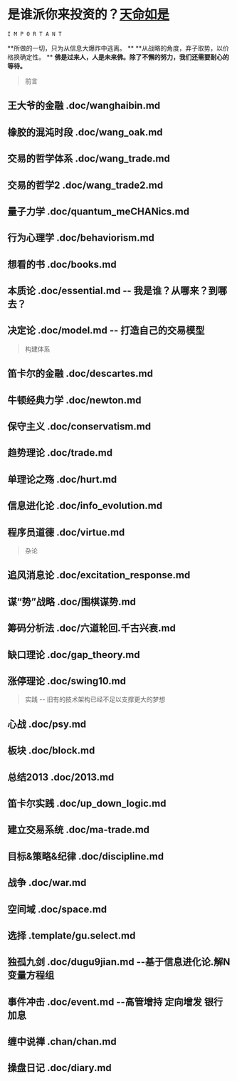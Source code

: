 # 是谁派你来投资的？[天命如是](http://news.imeigu.com/a/1306330639828.html)

    I M P O R T A N T

  **所做的一切，只为从信息大爆炸中逃离。                          **
  **从战略的角度，弃子取势，以价格换确定性。                      **
  **佛是过来人，人是未来佛。除了不懈的努力，我们还需要耐心的等待。**

> 前言

## 王大爷的金融   .doc/wanghaibin.md
## 橡胶的混沌时段 .doc/wang_oak.md
## 交易的哲学体系 .doc/wang_trade.md
## 交易的哲学2    .doc/wang_trade2.md

## 量子力学       .doc/quantum_meCHANics.md
## 行为心理学     .doc/behaviorism.md
## 想看的书       .doc/books.md
## 本质论         .doc/essential.md           -- 我是谁？从哪来？到哪去？
## 决定论         .doc/model.md               -- 打造自己的交易模型

> 构建体系

## 笛卡尔的金融   .doc/descartes.md
## 牛顿经典力学   .doc/newton.md

## 保守主义       .doc/conservatism.md
## 趋势理论       .doc/trade.md
## 单理论之殇     .doc/hurt.md
## 信息进化论     .doc/info_evolution.md

## 程序员道德     .doc/virtue.md

> 杂论

## 追风消息论     .doc/excitation_response.md
## 谋“势”战略     .doc/围棋谋势.md
## 筹码分析法     .doc/六道轮回.千古兴衰.md
## 缺口理论       .doc/gap_theory.md
## 涨停理论       .doc/swing10.md

> 实践 -- 旧有的技术架构已经不足以支撑更大的梦想

## 心战           .doc/psy.md
## 板块           .doc/block.md
## 总结2013       .doc/2013.md
## 笛卡尔实践     .doc/up_down_logic.md
## 建立交易系统   .doc/ma-trade.md
## 目标&策略&纪律 .doc/discipline.md

## 战争           .doc/war.md
## 空间域         .doc/space.md
## 选择           .template/gu.select.md
## 独孤九剑       .doc/dugu9jian.md       --基于信息进化论.解N变量方程组
## 事件冲击       .doc/event.md           --高管增持 定向增发 银行加息
## 缠中说禅       .chan/chan.md
## 操盘日记       .doc/diary.md
